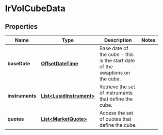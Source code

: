 

# IrVolCubeData

## Properties

Name | Type | Description | Notes
------------ | ------------- | ------------- | -------------
**baseDate** | [**OffsetDateTime**](OffsetDateTime.md) | Base date of the cube - this is the start date of the swaptions on the cube. | 
**instruments** | [**List&lt;LusidInstrument&gt;**](LusidInstrument.md) | Retrieve the set of instruments that define the cube. | 
**quotes** | [**List&lt;MarketQuote&gt;**](MarketQuote.md) | Access the set of quotes that define the cube. | 



